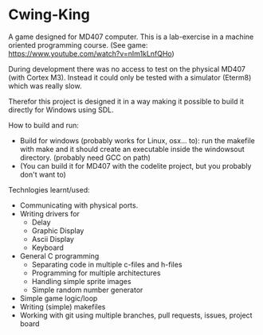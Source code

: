 # Cwing-King
A game designed for MD407 computer. This is a lab-exercise in a machine oriented programming course.
(See game: https://www.youtube.com/watch?v=nIm1kLnfQHo)

During development there was no access to test on the physical MD407 (with Cortex M3). Instead it could only be tested with a simulator (Eterm8) which was really slow.

Therefor this project is designed it in a way making it possible to build it directly for Windows using SDL.

How to build and run:
* Build for windows (probably works for Linux, osx... to): run the makefile with make and it should create an executable inside the windowsout directory. (probably need GCC on path)
* (You can build it for MD407 with the codelite project, but you probably don't want to)

Technlogies learnt/used:
* Communicating with physical ports.
* Writing drivers for 
    * Delay
    * Graphic Display
    * Ascii Display
    * Keyboard
* General C programming
    * Separating code in multiple c-files and h-files
    * Programming for multiple architectures
    * Handling simple sprite images
    * Simple random number generator
* Simple game logic/loop
* Writing (simple) makefiles
* Working with git using multiple branches, pull requests, issues, project board
